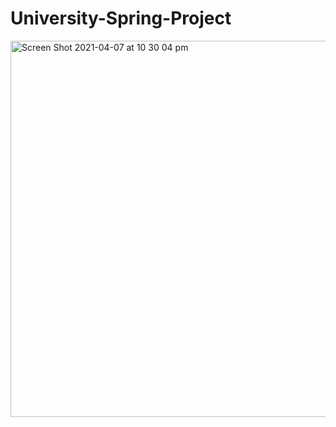 # University-Spring-Project
<img width="602" alt="Screen Shot 2021-04-07 at 10 30 04 pm" src="https://user-images.githubusercontent.com/71166367/194248529-6ca2355d-24af-4bf8-b9d3-7e790ec44483.png">
